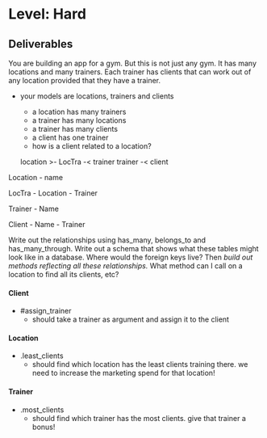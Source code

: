 # Level: Hard

## Deliverables

You are building an app for a gym. But this is not just any gym. It has many
locations and many trainers. Each trainer has clients that can work out of any
location provided that they have a trainer.

- your models are locations, trainers and clients
  - a location has many trainers
  - a trainer has many locations
  - a trainer has many clients
  - a client has one trainer
  - how is a client related to a location?

  location >- LocTra -< trainer
  trainer -< client

Location
    - name

LocTra
    - Location
    - Trainer

Trainer
    - Name

Client
    - Name
    - Trainer



Write out the relationships using has_many, belongs_to and has_many_through.
Write out a schema that shows what these tables might look like in a database.
Where would the foreign keys live? Then *build out methods reflecting all these
relationships.* What method can I call on a location to find all its clients,
etc?

#### Client

- #assign_trainer
  - should take a trainer as argument and assign it to the client


#### Location

- .least_clients
  - should find which location has the least clients training there. we need to increase the marketing spend for that location!

#### Trainer

- .most_clients
  - should find which trainer has the most clients. give that trainer a bonus!
